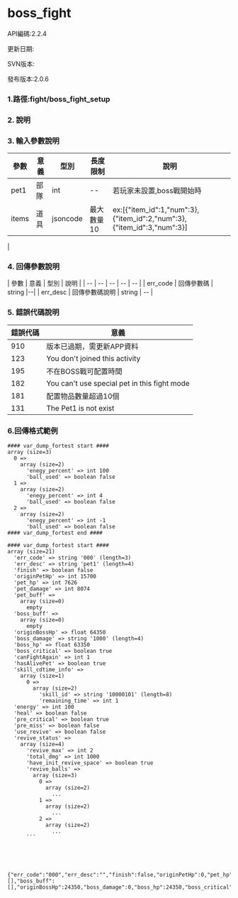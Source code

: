 # boss_fight


API編碼:2.2.4

更新日期:

SVN版本:

發布版本:2.0.6
### 1.路徑:fight/boss_fight_setup

### 2. 說明

### 3. 輸入參數說明
| 參數 | 意義 | 型別 |長度限制| 說明 |
| -- | -- | -- | -- | -- |
|pet1|部隊|int|--|若玩家未設置,boss戰開始時|
|items|道具|jsoncode|最大數量10 |ex:[{\"item_id\":1,\"num\":3},{\"item_id\":2,\"num\":3},{\"item_id\":3,\"num\":3}]|
|


### 4. 回傳參數說明
| 參數 | 意義 | 型別 | 說明 |
| -- | -- | -- | -- | -- |
| err_code | 回傳參數碼 | string |--|
| err_desc | 回傳參數碼說明 | string | -- |


### 5. 錯誤代碼說明
|錯誤代碼|意義|
|--|--|
|910|版本已過期，需更新APP資料|
|123|You don't joined this activity|
|195|不在BOSS戰可配置時間|
|182|You can't use special pet in this fight mode|
|181|配置物品數量超過10個|
|131|The Pet1 is not exist|




### 6.回傳格式範例

```
#### var_dump_fortest start ####
array (size=3)
  0 => 
    array (size=2)
      'enegy_percent' => int 100
      'ball_used' => boolean false
  1 => 
    array (size=2)
      'enegy_percent' => int 4
      'ball_used' => boolean false
  2 => 
    array (size=2)
      'enegy_percent' => int -1
      'ball_used' => boolean false
#### var_dump_fortest end ####

#### var_dump_fortest start ####
array (size=21)
  'err_code' => string '000' (length=3)
  'err_desc' => string 'pet1' (length=4)
  'finish' => boolean false
  'originPetHp' => int 15700
  'pet_hp' => int 7626
  'pet_damage' => int 8074
  'pet_buff' => 
    array (size=0)
      empty
  'boss_buff' => 
    array (size=0)
      empty
  'originBossHp' => float 64350
  'boss_damage' => string '1000' (length=4)
  'boss_hp' => float 63350
  'boss_critical' => boolean true
  'canFightAgain' => int 1
  'hasAlivePet' => boolean true
  'skill_cdtime_info' => 
    array (size=1)
      0 => 
        array (size=2)
          'skill_id' => string '10000101' (length=8)
          'remaining_time' => int 1
  'energy' => int 100
  'heal' => boolean false
  'pre_critical' => boolean true
  'pre_miss' => boolean false
  'use_revive' => boolean false
  'revive_status' => 
    array (size=4)
      'revive_max' => int 2
      'total_dmg' => int 1000
      'have_init_revive_space' => boolean true
      'revive_balls' => 
        array (size=3)
          0 => 
            array (size=2)
              ...
          1 => 
            array (size=2)
              ...
          2 => 
            array (size=2)
              ...
      ```





{"err_code":"000","err_desc":"","finish":false,"originPetHp":0,"pet_hp":0,"pet_damage":0,"pet_buff":[],"boss_buff":[],"originBossHp":24350,"boss_damage":0,"boss_hp":24350,"boss_critical":false,"canFightAgain":1,"hasAlivePet":false}
